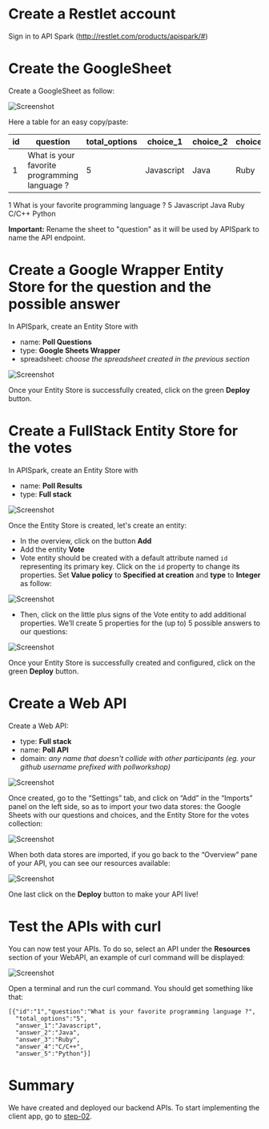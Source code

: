 # Create a Restlet account

Sign in to API Spark (http://restlet.com/products/apispark/#)

# Create the GoogleSheet

Create a GoogleSheet as follow:

![Screenshot](/img/step-01-googlesheet.png)

Here a table for an easy copy/paste:

| id | question                                     | total_options | choice_1   | choice_2  | choice_3 | choice_4 | choice_5 |
| -- | -------------------------------------------- | ------------- | ---------- | --------- | -------- | -------- | -------- |
| 1  | What is your favorite programming language ? | 5             | Javascript | Java      | Ruby     | C/C++    | Python   |

1	What is your favorite programming language ?	5	Javascript	Java	Ruby	C/C++	Python

**Important:** Rename the sheet to "question" as it will be used by APISpark to name the API endpoint.

# Create a Google Wrapper Entity Store for the question and the possible answer

In APISpark, create an Entity Store with

- name: **Poll Questions**
- type: **Google Sheets Wrapper**
- spreadsheet: *choose the spreadsheet created in the previous section*

![Screenshot](/img/step-01-entitystore-googlesheet.png)

Once your Entity Store is successfully created, click on the green **Deploy** button.

# Create a FullStack Entity Store for the votes

In APISpark, create an Entity Store with

- name: **Poll Results**
- type: **Full stack**

![Screenshot](/img/step-01-entitystore-fullstack.png)

Once the Entity Store is created, let's create an entity:

- In the overview, click on the button **Add**
- Add the entity **Vote**
- Vote entity should be created with a default attribute named `id` representing its primary key. Click on the `id` property to change its properties. Set **Value policy** to **Specified at creation** and **type** to **Integer** as follow:

![Screenshot](/img/step-01-entitystore-pk.png)

- Then, click on the little plus signs of the Vote entity to add additional properties. We’ll create 5 properties for the (up to) 5 possible answers to our questions:

![Screenshot](/img/step-01-entitystore-properties.png)

Once your Entity Store is successfully created and configured, click on the green **Deploy** button.

# Create a Web API

Create a Web API:

- type: **Full stack**
- name: **Poll API**
- domain: *any name that doesn't collide with other participants (eg. your github username prefixed with pollworkshop)*

![Screenshot](/img/step-01-webapi.png)

Once created, go to the “Settings” tab, and click on “Add” in the “Imports” panel on the left side, so as to import your two data stores: the Google Sheets with our questions and choices, and the Entity Store for the votes collection:

![Screenshot](/img/step-01-webapi-import-cell.png)

When both data stores are imported, if you go back to the “Overview” pane of your API, you can see our resources available:

![Screenshot](/img/step-01-webapi-ressources.png)

One last click on the **Deploy** button to make your API live!

# Test the APIs with curl

You can now test your APIs. To do so, select an API under the **Resources** section of your WebAPI, an example of curl command will be displayed:

![Screenshot](/img/step-01-webapi-test.png)

Open a terminal and run the curl command. You should get something like that:
```
[{"id":"1","question":"What is your favorite programming language ?",
  "total_options":"5",
  "answer_1":"Javascript",
  "answer_2":"Java",
  "answer_3":"Ruby",
  "answer_4":"C/C++",
  "answer_5":"Python"}]
```

# Summary
We have created and deployed our backend APIs. To start implementing the client app, go to [step-02](../step-02/).
